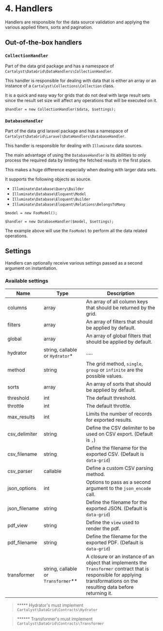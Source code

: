 # 4. <a name="handlers"></a> Handlers

Handlers are responsible for the data source validation and applying the various applied filters, sorts and pagination.

## Out-of-the-box handlers

### `CollectionHandler`

Part of the data grid package and has a namespace of `Cartalyst\DataGrid\DataHandlers\CollectionHandler`.

This handler is responsible for dealing with data that is either an array or an instance of a `Cartalyst\Collections\Collection` class.

It is a quick and easy way for grids that do not deal with large result sets since the result set size will affect any operations that will be executed on it.

```
$handler = new CollectionHandler($data, $settings);
```

### `DatabaseHandler`

Part of the data grid laravel package and has a namespace of `Cartalyst\DataGrid\Laravel\DataHandlers\DatabaseHandler`.

This handler is responsible for dealing with `Illuminate` data sources.

The main advantage of using the `DatabaseHandler` is its abilities to only process the required data by limiting the fetched results in the first place.

This makes a huge difference especially when dealing with larger data sets.

It supports the following objects as source.

- `Illuminate\Database\Query\Builder`
- `Illuminate\Database\Eloquent\Model`
- `Illuminate\Database\Eloquent\Builder`
- `Illuminate\Database\Eloquent\Relations\BelongsToMany`

```
$model = new FooModel();

$handler = new DatabaseHandler($model, $settings);
```

The example above will use the `FooModel` to perform all the data related operations.

## Settings

Handlers can optionally receive various settings passed as a second argument on instantiation.

### Available settings

| Name          | Type                                                   | Description  |
|---------------|--------------------------------------------------------|------------------------------------------------------------------------------ |
| columns       | array                                                  | An array of all column keys that should be returned by the grid.          |
| filters       | array                                                  | An array of filters that should be applied by default.                    |
| global        | array                                                  | An array of global filters that should be applied by default.             |
| hydrator      | string, callable or `Hydrator`*                        | .....                                                                     |
| method        | string                                                 | The grid method, `single`, `group` or `infinite` are the possible values. |
| sorts         | array                                                  | An array of sorts that should be applied by default.                      |
| threshold     | int                                                    | The default threshold.                                                    |
| throttle      | int                                                    | The default throttle.                                                     |
| max_results   | int                                                    | Limits the number of records for exported results.                        |
| csv_delimiter | string                                                 | Define the CSV delimiter to be used on CSV export. (Default is `,`)       |
| csv_filename  | string                                                 | Define the filename for the exported CSV. (Default is `data-grid`)        |
| csv_parser    | callable                                               | Define a custom CSV parsing method.                                       |
| json_options  | int                                                    | Options to pass as a second argument to the `json_encode` call.           |
| json_filename | string                                                 | Define the filename for the exported JSON. (Default is `data-grid`)       |
| pdf_view      | string                                                 | Define the `view` used to render the pdf.                                 |
| pdf_filename  | string                                                 | Define the filename for the exported PDF. (Default is `data-grid`)        |
| transformer   | string, callable or `Transformer`** | A closure or an instance of an object that implements the `Transformer` contract that is responsible for applying transformations on the resulting data before returning it. |

> ***** Hydrator's must implement `Cartalyst\DataGrid\Contracts\Hydrator`

> ****** Transformer's must implement `Cartalyst\DataGrid\Contracts\Transformer`
